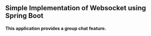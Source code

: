 ## Simple Implementation of Websocket using Spring Boot
#### This application provides a group chat feature.